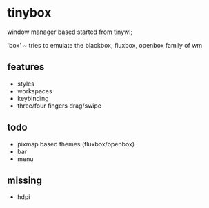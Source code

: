 # tinybox

window manager based started from tinywl;

'box' ~ tries to emulate the blackbox, fluxbox, openbox family of wm

## features

* styles
* workspaces
* keybinding
* three/four fingers drag/swipe

## todo

* pixmap based themes (fluxbox/openbox)
* bar
* menu

## missing

* hdpi
